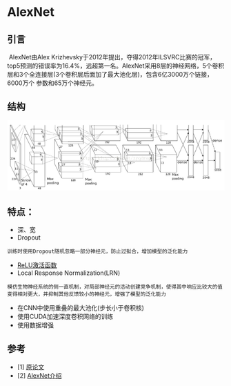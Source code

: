 # AlexNet
## 引言
 AlexNet由Alex Krizhevsky于2012年提出，夺得2012年ILSVRC比赛的冠军，top5预测的错误率为16.4%，远超第一名。AlexNet采用8层的神经网络，5个卷积层和3个全连接层(3个卷积层后面加了最大池化层)，包含6亿3000万个链接，6000万个 参数和65万个神经元。

## 结构

![avatar](images/dl-alexnet/architecture.jpg)

## 特点：
- 深、宽
- Dropout
```
训练时使用Dropout随机忽略一部分神经元，防止过拟合，增加模型的泛化能力
```
- [ReLU激活函数](dl-activation.md)
- Local Response Normalization(LRN)
```
模仿生物神经系统的侧一直机制，对局部神经元的活动创建竞争机制，使得其中响应比较大的值变得相对更大，并抑制其他反馈较小的神经元，增强了模型的泛化能力
```
- 在CNN中使用重叠的最大池化(步长小于卷积核)
- 使用CUDA加速深度卷积网络的训练
- 使用数据增强

## 参考
- [1] [原论文](./thesis/imagenet-classification-with-deep-convolutional-neural-networks.pdf)
- [2] [AlexNet介绍](https://blog.csdn.net/u013181595/article/details/80972594) 
